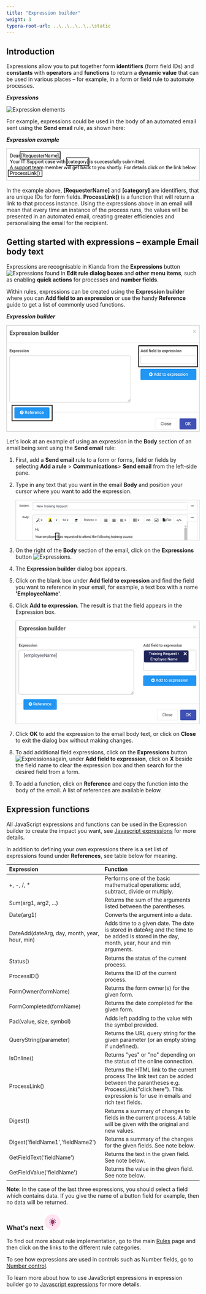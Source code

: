 ```yaml
---
title: "Expression builder"
weight: 3
typora-root-url: ..\..\..\..\..\static
---
```


## Introduction ##

Expressions allow you to put together form **identifiers** (form field IDs) and **constants** with **operators** and **functions** to return a **dynamic value** that can be used in various places – for example, in a form or field rule to automate processes.

***Expressions***

![Expression elements](https://academy.kianda.com/wp-content/uploads/2022/02/expressions.gif)

For example, expressions could be used in the body of an automated email sent using the **Send email** rule, as shown here:

***Expression example***

![Expression example](/images/expression-example.gif)

In the example above, **[RequesterName]** and **[category]** are identifiers, that are unique IDs for form fields. **ProcessLink()** is a function that will return a link to that process instance. Using the expressions above in an email will mean that every time an instance of the process runs, the values will be presented in an automated email, creating greater efficiencies and personalising the email for the recipient.

## Getting started with expressions – example Email body text

Expressions are recognisable in Kianda from the **Expressions** button ![Expressions](https://academy.kianda.com/wp-content/uploads/2022/02/ellipsis.png) found in **Edit rule dialog boxes** and **other menu items**, such as enabling **quick actions** for processes and **number fields**.

Within rules, expressions can be created using the **Expression builder** where you can **Add field to an expression** or use the handy **Reference** guide to get a list of commonly used functions.

***Expression builder***

![Expression builder example in action](/images/expression-builder-eg.gif)

Let's look at an example of using an expression in the **Body** section of an email being sent using the **Send email** rule:

1. First, add a **Send email** rule to a form or forms, field or fields by selecting **Add a rule** > **Communications**> **Send email** from the left-side pane.

2. Type in any text that you want in the email **Body** and position your cursor where you want to add the expression.

   ![Cursor positioning in an email body to add an expression](/images/cursor-in-expression.jpg)

3. On the right of the **Body** section of the email, click on the **Expressions** button ![Expressions](https://academy.kianda.com/wp-content/uploads/2022/02/ellipsis.png).

4. The **Expression builder** dialog box appears.

5. Click on the blank box under **Add field to expression** and find the field you want to reference in your email, for example, a text box with a name **'EmployeeName'**.

6. Click **Add to expression**. The result is that the field appears in the Expression box. 

   ![Expression builder example](/images/expression-builder-example.jpg)

7. Click **OK** to add the expression to the email body text, or click on **Close** to exit the dialog box without making changes.

8. To add additional field expressions, click on the **Expressions** button ![Expressions](https://academy.kianda.com/wp-content/uploads/2022/02/ellipsis.png)again, under **Add field to expression**, click on **X** beside the field name to clear the expression box and then search for the desired field from a form.

9. To add a function, click on **Reference** and copy the function into the body of the email. A list of references are available below.

   

## Expression functions

All JavaScript expressions and functions can be used in the Expression builder to create the impact you want, see [Javascript expressions](/low-code/javascript-expressions/) for more details.

In addition to defining your own expressions there is a set list of expressions found under **References**, see table below for meaning.

| Expression                                    | Function                                                     |
| :-------------------------------------------- | :----------------------------------------------------------- |
| +, -, /, \*                                   | Performs one of the basic mathematical operations: add, subtract, divide or multiply. |
| Sum(arg1, arg2, ...)                          | Returns the sum of the arguments listed between the parentheses. |
| Date(arg1)                                    | Converts the argument into a date.                           |
| DateAdd(dateArg, day, month, year, hour, min) | Adds time to a given date. The date is stored in dateArg and the time to be added is stored in the day, month, year, hour and min arguments. |
| Status()                                      | Returns the status of the current process.                   |
| ProcessID()                                   | Returns the ID of the current process.                       |
| FormOwner(formName)                           | Returns the form owner(s) for the given form.                |
| FormCompleted(formName)                       | Returns the date completed for the given form.               |
| Pad(value, size, symbol)                      | Adds left padding to the value with the symbol provided.     |
| QueryString(parameter)                        | Returns the URL query string for the given parameter (or an empty string if undefined). |
| IsOnline()                                    | Returns "yes" or "no" depending on the status of the online connection. |
| ProcessLink()                                 | Returns the HTML link to the current process  The link text can be added between the parantheses e.g. ProcessLink("click here"). This expression is for use in emails and rich text fields. |
| Digest()                                      | Returns a summary of changes to fields in the current process.  A table will be given with the original and new values. |
| Digest('fieldName1','fieldName2')             | Returns a summary of the changes for the given fields.  See note below. |
| GetFieldText('fieldName')                     | Returns the text in the given field. See note below.         |
| GetFieldValue('fieldName')                    | Returns the value in the given field. See note below.        |

**Note**: In the case of the last three expressions, you should select a field which contains data.  If you give the name of a button field for example, then no data will be returned.

### What's next  ![Idea icon](/images/18.png) ###

To find out more about rule implementation, go to the main [Rules](/platform/rules/) page and then click on the links to the different rule categories.

To see how expressions are used in controls such as Number fields, go to [Number control](/platform/controls/input/number/).

To learn more about how to use JavaScript expressions in expression builder go to [Javascript expressions](/low-code/javascript-expressions/) for more details.



